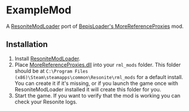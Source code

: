 # ExampleMod

A [ResoniteModLoader](https://github.com/resonite-modding-group/ResoniteModLoader) port of [BepisLoader's MoreReferenceProxies](https://github.com/EIA485/NeosMoreReferenceProxies) mod.

## Installation
1. Install [ResoniteModLoader](https://github.com/resonite-modding-group/ResoniteModLoader).
1. Place [MoreReferenceProxies.dll](https://github.com/GrandtheUK/MoreReferenceProxies/releases/latest/download/MoreReferenceProxies.dll) into your `rml_mods` folder. This folder should be at `C:\Program Files (x86)\Steam\steamapps\common\Resonite\rml_mods` for a default install. You can create it if it's missing, or if you launch the game once with ResoniteModLoader installed it will create this folder for you.
1. Start the game. If you want to verify that the mod is working you can check your Resonite logs.
